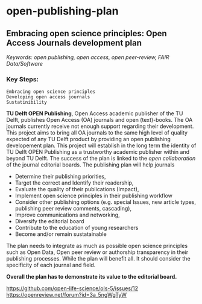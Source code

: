 # open-publishing-plan
## Embracing open science principles: Open Access Journals development plan ##

*Keywords: open publishing, open access, open peer-review, FAIR Data/Software*

### Key Steps: ###
    Embracing open science principles
    Developing open access journals
    Sustatinibility 

**TU Delft OPEN Publishing**, Open Access academic publisher of the TU Delft, publishes Open Access (OA) journals and open (text)-books. The OA journals currently receive not enough support regarding their development. This project aims to bring all OA journals to the same high level of quality expected of any TU Delft product by providing an open publishing developement plan. This project will establish in the long term the identity of TU Delft OPEN Publishing as a trustworthy academic publisher within and beyond TU Delft. The success of the plan is linked to the *open collaboration* of the journal editorial boards. 
The publishing plan will help journals
- Determine their publishing priorities, 
- Target the correct and Identify their readership,
- Evaluate the quality of their publications (Impact), 
- Implement open science principles in their publishing workflow
- Consider other publishing options (e.g. special Issues, new article types, publishing peer review comments, cascading),  
- Improve communications and networking,
- Diversify the editorial board 
- Contribute to the education of young researchers
- Become and/or remain sustatainable

The plan needs to integrate as much as possible open science principles such as Open Data, Open peer review or authorship transparency in their publishing processes. While the plan will benefit all. It should consider the specificity of each journal and field.

**Overall the plan has to demonstrate its value to the editorial board.**

https://github.com/open-life-science/ols-5/issues/12
https://openreview.net/forum?id=3a_5ngWgTyW

